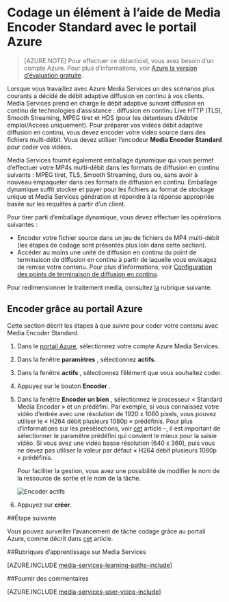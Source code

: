 <properties
    pageTitle="Codage un élément à l’aide de Media Encoder Standard avec le portail Azure | Microsoft Azure"
    description="Ce didacticiel vous guide dans les étapes de codage d’un bien à l’aide de Media Encoder Standard avec le portail Azure."
    services="media-services"
    documentationCenter=""
    authors="Juliako"
    manager="erikre"
    editor=""/>

<tags
    ms.service="media-services"
    ms.workload="media"
    ms.tgt_pltfrm="na"
    ms.devlang="na"
    ms.topic="article"
    ms.date="10/24/2016"
    ms.author="juliako"/>


# <a name="encode-an-asset-using-media-encoder-standard-with-the-azure-portal"></a>Codage un élément à l’aide de Media Encoder Standard avec le portail Azure

> [AZURE.NOTE] Pour effectuer ce didacticiel, vous avez besoin d’un compte Azure. Pour plus d’informations, voir [Azure la version d’évaluation gratuite](https://azure.microsoft.com/pricing/free-trial/). 

Lorsque vous travaillez avec Azure Media Services un des scénarios plus courants a décidé de débit adaptive diffusion en continu à vos clients. Media Services prend en charge le débit adaptive suivant diffusion en continu de technologies d’assistance : diffusion en continu Live HTTP (TLS), Smooth Streaming, MPEG tiret et HDS (pour les détenteurs d’Adobe emploi/Access uniquement). Pour préparer vos vidéos débit adaptive diffusion en continu, vous devez encoder votre vidéo source dans des fichiers multi-débit. Vous devez utiliser l’encodeur **Media Encoder Standard** pour coder vos vidéos.  

Media Services fournit également emballage dynamique qui vous permet d’effectuer votre MP4s multi-débit dans les formats de diffusion en continu suivants : MPEG tiret, TLS, Smooth Streaming, durs ou, sans avoir à nouveau empaqueter dans ces formats de diffusion en continu. Emballage dynamique suffit stocker et payer pour les fichiers au format de stockage unique et Media Services génération et répondre à la réponse appropriée basée sur les requêtes à partir d’un client.

Pour tirer parti d’emballage dynamique, vous devez effectuer les opérations suivantes :

- Encoder votre fichier source dans un jeu de fichiers de MP4 multi-débit (les étapes de codage sont présentés plus loin dans cette section).
- Accéder au moins une unité de diffusion en continu du point de terminaison de diffusion en continu à partir de laquelle vous envisagez de remise votre contenu. Pour plus d’informations, voir [Configuration des points de terminaison de diffusion en continu](media-services-portal-vod-get-started.md#configure-streaming-endpoints). 

Pour redimensionner le traitement media, consultez [la](media-services-portal-scale-media-processing.md) rubrique suivante.

## <a name="encode-with-the-azure-portal"></a>Encoder grâce au portail Azure

Cette section décrit les étapes à que suivre pour coder votre contenu avec Media Encoder Standard.

1.  Dans le [portail Azure](https://portal.azure.com/), sélectionnez votre compte Azure Media Services.
2.  Dans la fenêtre **paramètres** , sélectionnez **actifs**.  
2.  Dans la fenêtre **actifs** , sélectionnez l’élément que vous souhaitez coder.
3.  Appuyez sur le bouton **Encoder** .
4.  Dans la fenêtre **Encoder un bien** , sélectionnez le processeur « Standard Media Encoder » et un prédéfini. Par exemple, si vous connaissez votre vidéo d’entrée avec une résolution de 1920 x 1080 pixels, vous pouvez utiliser le « H264 débit plusieurs 1080p « prédéfinis. Pour plus d’informations sur les présélections, voir [cet](https://msdn.microsoft.com/library/azure/mt269960.aspx) article –, il est important de sélectionner le paramètre prédéfini qui convient le mieux pour la saisie vidéo. Si vous avez une vidéo basse résolution (640 x 360), puis vous ne devez pas utiliser la valeur par défaut « H264 débit plusieurs 1080p « prédéfinis.
    
    Pour faciliter la gestion, vous avez une possibilité de modifier le nom de la ressource de sortie et le nom de la tâche.
        
    ![Encoder actifs](./media/media-services-portal-vod-get-started/media-services-encode1.png)
5. Appuyez sur **créer**.


##<a name="next-step"></a>Étape suivante

Vous pouvez surveiller l’avancement de tâche codage grâce au portail Azure, comme décrit dans [cet](media-services-portal-check-job-progress.md) article.  

##<a name="media-services-learning-paths"></a>Rubriques d’apprentissage sur Media Services

[AZURE.INCLUDE [media-services-learning-paths-include](../../includes/media-services-learning-paths-include.md)]

##<a name="provide-feedback"></a>Fournir des commentaires

[AZURE.INCLUDE [media-services-user-voice-include](../../includes/media-services-user-voice-include.md)]


